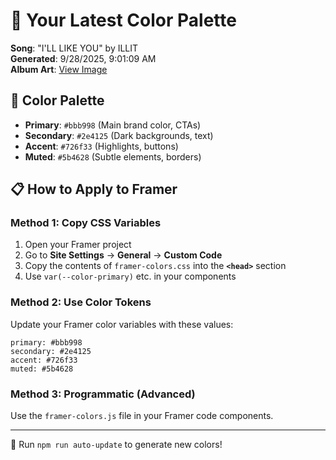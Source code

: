 # 🎨 Your Latest Color Palette

**Song**: "I'LL LIKE YOU" by ILLIT  
**Generated**: 9/28/2025, 9:01:09 AM  
**Album Art**: [View Image](https://lastfm.freetls.fastly.net/i/u/300x300/c612307ba29c583a3ed6b58cecc0ea03.jpg)

## 🎨 Color Palette
- **Primary**: `#bbb998` (Main brand color, CTAs)
- **Secondary**: `#2e4125` (Dark backgrounds, text)  
- **Accent**: `#726f33` (Highlights, buttons)
- **Muted**: `#5b4628` (Subtle elements, borders)

## 📋 How to Apply to Framer

### Method 1: Copy CSS Variables
1. Open your Framer project
2. Go to **Site Settings** → **General** → **Custom Code**
3. Copy the contents of `framer-colors.css` into the **`<head>`** section
4. Use `var(--color-primary)` etc. in your components

### Method 2: Use Color Tokens
Update your Framer color variables with these values:
```
primary: #bbb998
secondary: #2e4125
accent: #726f33
muted: #5b4628
```

### Method 3: Programmatic (Advanced)
Use the `framer-colors.js` file in your Framer code components.

---
🔄 Run `npm run auto-update` to generate new colors!